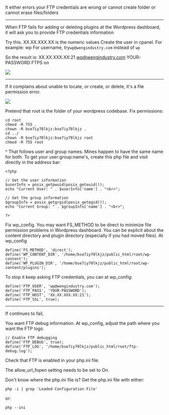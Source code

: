 It either errors your FTP credentials are wrong or cannot create folder or cannot erase files/folders

---

When FTP fails for adding or deleting plugins at the Wordpress dashboard, it will ask you to provide FTP credentials information

Try this. XX.XX.XXX.XX is the numeric values
Create the user in cpanel. For example: wp
For username, try`wp@wengindustry.com` instead of `wp`

So the result is:
XX.XX.XXX.XX:21
wp@wengindustry.com
YOUR-PASSWORD
FTPS on

![](https://i.imgur.com/YYnnH14.png)

---

If it complains about unable to locate, or create, or delete, it's a file permission error.

![](https://i.imgur.com/EPGY5Zt.png)

Pretend that root is the folder of your wordpress codebase. Fix permissions:
```
cd root
chmod -R 755 .
chown -R bse7iy70lkjz:bse7iy70lkjz .
cd ../
chown -R bse7iy70lkjz:bse7iy70lkjz root
chmod -R 755 root
```

^ That follows user and group names. Mines happen to have the same name for both. To get your user:group:name's, create this php file and visit directly in the address bar:
```
<?php

// Get the user information
$userInfo = posix_getpwuid(posix_geteuid());
echo "Current User: " . $userInfo['name'] . "<br>";

// Get the group information
$groupInfo = posix_getgrgid(posix_getegid());
echo "Current Group: " . $groupInfo['name'] . "<br>";

?>
```

Fix wp_config. You may want FS_METHOD to be direct to minimize file permission problems in Wordpress dashboard. You can be explicit about the content directory and plugin directory (especially if you had moved files). At wp_config
```
define('FS_METHOD', 'direct');
define('WP_CONTENT_DIR', '/home/bse7iy70lkjz/public_html/root/wp-content');
define('WP_PLUGIN_DIR', '/home/bse7iy70lkjz/public_html/root/wp-content/plugins'); 
```

To stop it keep asking FTP credentials, you can at wp_config:
```
define('FTP_USER', 'wp@wengindustry.com');
define('FTP_PASS', 'YOUR-PASSWORD');
define('FTP_HOST', 'XX.XX.XXX.XX:21');
define('FTP_SSL', true);
```


---


If continues to fail, 

You want FTP debug information. At wp_config, adjust the path where you want the FTP logs:

```
// Enable FTP debugging
define('FTP_DEBUG', true);
define('FTP_LOG', '/home/bse7iy70lkjz/public_html/root/ftp-debug.log');
```


Check that FTP is enabled in your php.ini file. 

The allow_url_fopen setting needs to be set to On.

Don't know where the php.ini file is? Get the php.ini file with either:
```
php -i | grep 'Loaded Configuration File'
```
or:
```
php --ini
```